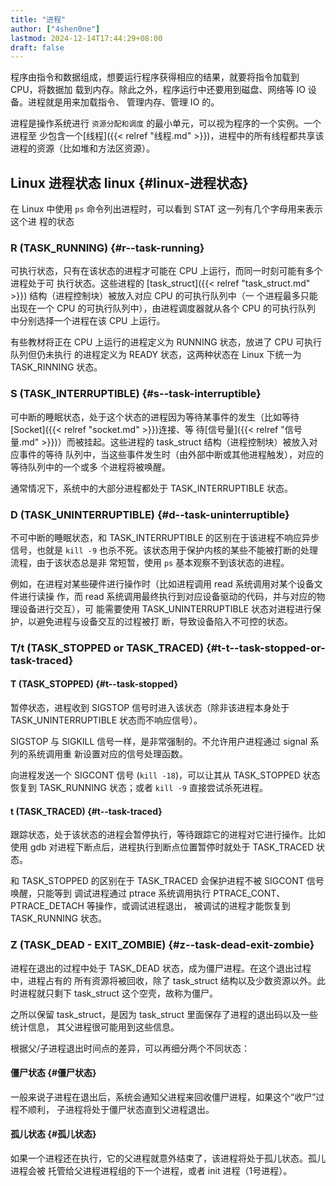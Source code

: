 ```yaml
---
title: "进程"
author: ["4shen0ne"]
lastmod: 2024-12-14T17:44:29+08:00
draft: false
---
```


程序由指令和数据组成，想要运行程序获得相应的结果，就要将指令加载到 CPU，将数据加
载到内存。除此之外，程序运行中还要用到磁盘、网络等 IO 设备。进程就是用来加载指令、
管理内存、管理 IO 的。

进程是操作系统进行 `资源分配和调度` 的最小单元，可以视为程序的一个实例。一个进程至
少包含一个[线程]({{< relref "线程.md" >}})，进程中的所有线程都共享该进程的资源（比如堆和方法区资源）。


## Linux 进程状态 <span class="tag"><span class="linux">linux</span></span> {#linux-进程状态}

在 Linux 中使用 `ps` 命令列出进程时，可以看到 STAT 这一列有几个字母用来表示这个进
程的状态


### R (TASK_RUNNING) {#r--task-running}

可执行状态，只有在该状态的进程才可能在 CPU 上运行，而同一时刻可能有多个进程处于可
执行状态。这些进程的 [task_struct]({{< relref "task_struct.md" >}}) 结构（进程控制块）被放入对应 CPU 的可执行队列中（一
个进程最多只能出现在一个 CPU 的可执行队列中），由进程调度器就从各个 CPU 的可执行队列
中分别选择一个进程在该 CPU 上运行。

有些教材将正在 CPU 上运行的进程定义为 RUNNING 状态，放进了 CPU 可执行队列但仍未执行
的进程定义为 READY 状态，这两种状态在 Linux 下统一为 TASK_RINNING 状态。


### S (TASK_INTERRUPTIBLE) {#s--task-interruptible}

可中断的睡眠状态，处于这个状态的进程因为等待某事件的发生（比如等待[Socket]({{< relref "socket.md" >}})连接、等
待[信号量]({{< relref "信号量.md" >}})）而被挂起。这些进程的 task_struct 结构（进程控制块）被放入对应事件的等待
队列中，当这些事件发生时（由外部中断或其他进程触发），对应的等待队列中的一个或多
个进程将被唤醒。

通常情况下，系统中的大部分进程都处于 TASK_INTERRUPTIBLE 状态。


### D (TASK_UNINTERRUPTIBLE) {#d--task-uninterruptible}

不可中断的睡眠状态，和 TASK_INTERRUPTIBLE 的区别在于该进程不响应异步信号，也就是
`kill -9` 也杀不死。该状态用于保护内核的某些不能被打断的处理流程，由于该状态总是非
常短暂，使用 `ps` 基本观察不到该状态的进程。

例如，在进程对某些硬件进行操作时（比如进程调用 read 系统调用对某个设备文件进行读操
作，而 read 系统调用最终执行到对应设备驱动的代码，并与对应的物理设备进行交互），可
能需要使用 TASK_UNINTERRUPTIBLE 状态对进程进行保护，以避免进程与设备交互的过程被打
断，导致设备陷入不可控的状态。


### T/t (TASK_STOPPED or TASK_TRACED) {#t-t--task-stopped-or-task-traced}


#### T (TASK_STOPPED) {#t--task-stopped}

暂停状态，进程收到 SIGSTOP 信号时进入该状态（除非该进程本身处于
TASK_UNINTERRUPTIBLE 状态而不响应信号）。

SIGSTOP 与 SIGKILL 信号一样，是非常强制的。不允许用户进程通过 signal 系列的系统调用重
新设置对应的信号处理函数。

向进程发送一个 SIGCONT 信号 (`kill -18`)，可以让其从 TASK_STOPPED 状态恢复到
TASK_RUNNING 状态；或者 `kill -9` 直接尝试杀死进程。


#### t (TASK_TRACED) {#t--task-traced}

跟踪状态，处于该状态的进程会暂停执行，等待跟踪它的进程对它进行操作。比如使用 gdb
对进程下断点后，进程执行到断点位置暂停时就处于 TASK_TRACED 状态。

和 TASK_STOPPED 的区别在于 TASK_TRACED 会保护进程不被 SIGCONT 信号唤醒，只能等到
调试进程通过 ptrace 系统调用执行 PTRACE_CONT、PTRACE_DETACH 等操作，或调试进程退出，
被调试的进程才能恢复到 TASK_RUNNING 状态。


### Z (TASK_DEAD - EXIT_ZOMBIE) {#z--task-dead-exit-zombie}

进程在退出的过程中处于 TASK_DEAD 状态，成为僵尸进程。在这个退出过程中，进程占有的
所有资源将被回收，除了 task_struct 结构以及少数资源以外。此时进程就只剩下
task_struct 这个空壳，故称为僵尸。

之所以保留 task_struct，是因为 task_struct 里面保存了进程的退出码以及一些统计信息，
其父进程很可能用到这些信息。

根据父/子进程退出时间点的差异，可以再细分两个不同状态：


#### 僵尸状态 {#僵尸状态}

一般来说子进程在退出后，系统会通知父进程来回收僵尸进程，如果这个“收尸”过程不顺利，
子进程将处于僵尸状态直到父进程退出。


#### 孤儿状态 {#孤儿状态}

如果一个进程还在执行，它的父进程就意外结束了，该进程将处于孤儿状态。孤儿进程会被
托管给父进程进程组的下一个进程，或者 init 进程（1号进程）。
